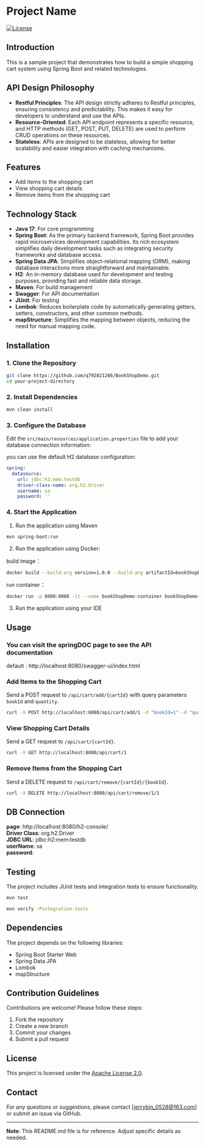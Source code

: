 # Project Name

[![License](https://img.shields.io/badge/License-Apache%202.0-blue.svg)](https://opensource.org/licenses/Apache-2.0)

## Introduction

This is a sample project that demonstrates how to build a simple shopping cart system using Spring Boot and related technologies.


## API Design Philosophy

- **Restful Principles**: The API design strictly adheres to Restful principles, ensuring consistency and predictability. This makes it easy for developers to understand and use the APIs.
- **Resource-Oriented**: Each API endpoint represents a specific resource, and HTTP methods (GET, POST, PUT, DELETE) are used to perform CRUD operations on these resources.
- **Stateless**: APIs are designed to be stateless, allowing for better scalability and easier integration with caching mechanisms.


## Features

- Add items to the shopping cart
- View shopping cart details
- Remove items from the shopping cart

## Technology Stack

- **Java 17**: For core programming
- **Spring Boot**: As the primary backend framework, Spring Boot provides rapid microservices development capabilities. Its rich ecosystem simplifies daily development tasks such as integrating security frameworks and database access.  
- **Spring Data JPA**: Simplifies object-relational mapping (ORM), making database interactions more straightforward and maintainable.
- **H2**: An in-memory database used for development and testing purposes, providing fast and reliable data storage.
- **Maven**: For build management
- **Swagger**: For API documentation
- **JUnit**: For testing
- **Lombok**: Reduces boilerplate code by automatically generating getters, setters, constructors, and other common methods.
- **mapStructure**: Simplifies the mapping between objects, reducing the need for manual mapping code.



## Installation

### 1. Clone the Repository
```bash
git clone https://github.com/q792821266/BookShopDemo.git
cd your-project-directory
```

### 2. Install Dependencies
```bash
mvn clean install
```

### 3. Configure the Database

Edit the `src/main/resources/application.properties` file to add your database connection information:

you can use the default H2 database configuration:
```yaml
spring:
  datasource:
    url: jdbc:h2:mem:testdb
    driver-class-name: org.h2.Driver
    username: sa
    password: ''
```
### 4. Start the Application
1. Run the application using Maven

```bash
mvn spring-boot:run
```

2. Run the application using Docker:  

build image：
```Bash
docker build --build-arg version=1.0.0 --build-arg artifactId=bookShopDemo -t bookShopDemo-image .
```

run container：
```Bash
docker run -p 8080:8080 -it --name bookShopDemo-container bookShopDemo-image
```

3. Run the application using your IDE

## Usage
### You can visit the springDOC page to see the API documentation
default : http://localhost:8080/swagger-ui/index.html

### Add Items to the Shopping Cart

Send a POST request to `/api/cart/add/{cartId}` with query parameters `bookId` and `quantity`.

```bash
curl -X POST http://localhost:8080/api/cart/add/1 -d "bookId=1" -d "quantity=1"
```

### View Shopping Cart Details

Send a GET request to `/api/cart/{cartId}`.

```bash
curl -X GET http://localhost:8080/api/cart/1
```

### Remove Items from the Shopping Cart

Send a DELETE request to `/api/cart/remove/{cartId}/{bookId}`.

```bash
curl -X DELETE http://localhost:8080/api/cart/remove/1/1
```

## DB Connection

**page**: http://localhost:8080/h2-console/  
**Driver Class**: org.h2.Driver  
**JDBC URL**: jdbc:h2:mem:testdb  
**userName**: sa  
**password**:  

## Testing

The project includes JUnit tests and integration tests to ensure functionality.
```bash
mvn test
```

```bash
mvn verify -Pintegration-tests
```



## Dependencies

The project depends on the following libraries:

- Spring Boot Starter Web
- Spring Data JPA
- Lombok
- mapStructure

## Contribution Guidelines

Contributions are welcome! Please follow these steps:

1. Fork the repository
2. Create a new branch
3. Commit your changes
4. Submit a pull request

## License

This project is licensed under the [Apache License 2.0](LICENSE).

## Contact

For any questions or suggestions, please contact [jerrybin_0528@163.com] or submit an issue via GitHub.

---

**Note**: This README.md file is for reference. Adjust specific details as needed.

